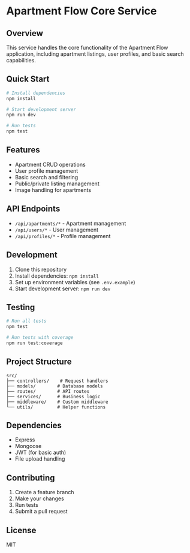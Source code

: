# Apartment Flow Core Service

## Overview
This service handles the core functionality of the Apartment Flow application, including apartment listings, user profiles, and basic search capabilities.

## Quick Start
```bash
# Install dependencies
npm install

# Start development server
npm run dev

# Run tests
npm test
```

## Features
- Apartment CRUD operations
- User profile management
- Basic search and filtering
- Public/private listing management
- Image handling for apartments

## API Endpoints
- `/api/apartments/*` - Apartment management
- `/api/users/*` - User management
- `/api/profiles/*` - Profile management

## Development
1. Clone this repository
2. Install dependencies: `npm install`
3. Set up environment variables (see `.env.example`)
4. Start development server: `npm run dev`

## Testing
```bash
# Run all tests
npm test

# Run tests with coverage
npm run test:coverage
```

## Project Structure
```
src/
├── controllers/    # Request handlers
├── models/        # Database models
├── routes/        # API routes
├── services/      # Business logic
├── middleware/    # Custom middleware
└── utils/         # Helper functions
```

## Dependencies
- Express
- Mongoose
- JWT (for basic auth)
- File upload handling

## Contributing
1. Create a feature branch
2. Make your changes
3. Run tests
4. Submit a pull request

## License
MIT 